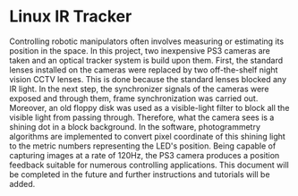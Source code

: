 # Linux IR Tracker
Controlling robotic manipulators often involves measuring or estimating its position in the space. In this project, two inexpensive PS3 cameras are taken and an optical tracker system is build upon them. First, the standard lenses installed on the cameras were replaced by two off-the-shelf night vision CCTV lenses. This is done because the standard lenses blocked any IR light. In the next step, the synchronizer signals of the cameras were exposed and through them, frame synchronization was carried out. Moreover, an old floppy disk was used as a visible-light filter to block all the visible light from passing through. Therefore, what the camera sees is a shining dot in a block background. In the software, photogrammetry algorithms are implemented to convert pixel coordinate of this shining light to the metric numbers representing the LED's position. Being capable of capturing images at a rate of 120Hz, the PS3 camera produces a position feedback suitable for numerous controlling applications. This document will be completed in the future and further instructions and tutorials will be added.
